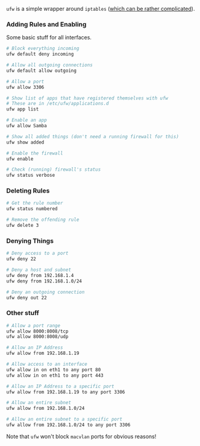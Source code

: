 `ufw` is a simple wrapper around `iptables` ([which can be rather complicated](https://github.com/afreeorange/iptables)).

### Adding Rules and Enabling

Some basic stuff for all interfaces.

```bash
# Block everything incoming
ufw default deny incoming

# Allow all outgoing connections
ufw default allow outgoing

# Allow a port
ufw allow 3306

# Show list of apps that have registered themselves with ufw
# These are in /etc/ufw/applications.d
ufw app list

# Enable an app
ufw allow Samba

# Show all added things (don't need a running firewall for this)
ufw show added

# Enable the firewall
ufw enable

# Check (running) firewall's status
ufw status verbose
```

### Deleting Rules

```bash
# Get the rule number
ufw status numbered

# Remove the offending rule
ufw delete 3
```

### Denying Things

```bash
# Deny access to a port
ufw deny 22

# Deny a host and subnet
ufw deny from 192.168.1.4
ufw deny from 192.168.1.0/24

# Deny an outgoing connection
ufw deny out 22
```

### Other stuff

```bash
# Allow a port range
ufw allow 8000:8008/tcp
ufw allow 8000:8008/udp

# Allow an IP Address
ufw allow from 192.168.1.19

# Allow access to an interface
ufw allow in on eth1 to any port 80
ufw allow in on eth1 to any port 443

# Allow an IP Address to a specific port
ufw allow from 192.168.1.19 to any port 3306

# Allow an entire subnet
ufw allow from 192.168.1.0/24

# Allow an entire subnet to a specific port
ufw allow from 192.168.1.0/24 to any port 3306
```

Note that `ufw` won't block `macvlan` ports for obvious reasons!
